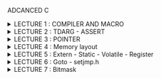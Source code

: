 ADCANCED C
<details><summary> LECTURE 1 : COMPILER AND MACRO </summary>

**I.	COMPILER**

_**Quy trình biên dịch một chương trình C**_
-	Một ngôn ngữ cao hơn ngôn ngữ máy là ngôn ngữ Assembly. Đây là ngôn ngữ gần với ngôn ngữ máy nhất, từ Assembly có thể dịch ra ngôn ngữ máy để máy có thể hoạt động được.
-	C là một ngôn ngữ cấp cao hơn Assembly và từ C ta có thể biên dịch ra Assembly. C thì bị ràng buộc về cấu trúc, quy tắc nhưng việc đọc hiểu sẽ dễ dàng hơn và không phụ thuộc vào phần cứng. 
-	Vậy để chương trình C chạy được trên phần cứng nào thì ta cần phải biên dịch chương trình C thành ngôn ngữ máy để máy tính, vi điều khiển có thể hiểu được và thực hiện được chương trình như đã lập trình.
-	Quá trình biên dịch từ ngôn ngữ C thành ngôn ngữ máy được chia thành 5 bước: Tiền xử lý (Pre-processing), Biên dịch C (Compilation), Biên dịch Assembly (Assembling), Liên kết (Linking) và Tải (Loading).

> ![anh](https://github.com/sondt308/HomeWork/assets/143014005/52c29b50-9be3-4645-954b-d14a4d485b2e)

**1. Tiền xử lý (Pre-procesing)**

Giai đoạn tiền xử lý có nhiệm vụ xử lý các chỉ thị tiền xử lý (#define, #include, #if,…) và xóa các comment trong chương trình.
Một số ví dụ:
- Với #include, chương trình thay thế các tập tiêu đề vào mã nguồn.
- Với #define, thay thế macro, hằng số trực tiếp vào chương trình.
- Với #if, #ifdef, #else,. . . để chọn phần code nào sẽ được biên dịch dựa vào điều kiện của chỉ thị tiền xử lý.
Phần mở rộng của file đầu vào là .c, .h, và đầu ra của giai đoạn tiền xử lý là file .i.
Chương trình thực hiện giai đoạn tiền xử lý gọi là **Pre-processor**

**2. Biên dịch (Compilation)**

Đây là giai đoạn biên dịch chương trình C thành chương trình Assembly. Tại đây, trình biên dịch sẽ phát hiện các lỗi về cấu trúc, kiểu dữ liệu, cú pháp,. . . Nếu có lỗi thì quá trình dịch sẽ dừng lại và thông báo cho người dùng lỗi để người dùng chỉnh lại cho đúng.

Ngoài ra, một số thuật toán tối ưu code có thể được thực hiện tại đây nằm nâng cao hiệu quả hoạt động chương trình.
Phần mở rộng của file đầu vào là .i, và đầu ra là file .s.
Chương trình thực hiện quá trình dịch gọi là **Compiler**

**3. Biên dịch Assembly (Assembling)**

Quá trình biên dịch Assembly nhằm chuyển code Assembly thành mã máy được gọi là mã đối tượng (object code). Các object code sẽ chứa mã chương trình đã được biên dịch ra mã máy và các symbols là các hàm các biến. Lưu ý rằng các địa chỉ trong object code chỉ là địa chỉ tương đối dùng relative offsets. 

File này sẽ có dạng nhị phân có định dạng đặc biệt (a specially formatted binary file) gồm header và vài sections. Phần header sẽ định nghĩa mỗi section được section nào (text, data, bss).

Phần mở rộng của file đầu vào là .s, và đầu ra là file .o.

Chương trình thực hiện quá trình dịch assembly gọi là **Assembler**. Lưu ý rằng Assembler sẽ phụ thuộc vào kiến trúc của vi xử lý

**4.	Liên kết (Linking)**

Là quá trình liên kết các file đối tượng với nhau tạo thành file thực thi cuối cùng. Nó sẽ liên kết các file object code bằng cách thay thế các tham chiếu symbols bằng địa chỉ chính xác.

Ngoài ra, quá trình liên kết với các thư viện tĩnh (.a, .lib) cũng được liên kết tại giai đoạn này.

Phần mở rộng của file đầu vào là .o, và đầu ra tùy thuộc vào máy đích.

Chương trình thực hiện liên kết gọi là linker. **Linker** sẽ thực hiện các công việc sau:
- Tìm kiếm tất cả các định nghĩa của external function và biến toàn cục (global variables) từ tất cả các file object và các thư viện.
- Nó sẽ kết hợp các data section của các file object tạo thành 1 data section duy nhất.
- Nó sẽ kết hợp các code section của các file object tạo thành 1 code section duy nhất.
- Các địa chỉ sẽ được chỉnh lại phù hợp trong quá trình linking.

Nếu có bất kỳ lỗi nào được tìm ra trong quá trình liên kết thì sẽ không sinh ra được file thực thi. Các lỗi có thể xảy ra như không có hàm main() trong chương trình, không tìm được thư viện, không tìm thấy biến toàn cục, external function trong các file object.

**5.	Tải (Loading)**

Trên đây là các bước cơ bản để biên dịch một chương trình từ các file .c, .h thành chương trình thực thi. Quá trình tải lên sẽ khác nhau cho từng loại thiết bị chạy chương trình.

Nếu là máy tính chạy hệ điều hành windows thì file thực thi thường có đuôi là .exe được lưu trên ổ cứng. Khi nào có lệnh chạy chương trình thì mã chương trình được tải lên RAM chạy.

Nếu là máy tính chạy hệ điều hành linux thì file thực thi thường có đuôi là .out (hoặc không đuôi, tùy thuộc vào cách lưu của người dùng) được lưu trên ổ cứng. Khi nào có lệnh chạy chương trình thì mã chương trình được tải lên RAM chạy tương tự như windows.

Nếu là các vi điều khiển, chúng cần một chương trình của nhà sản xuất vi điều khiển để tải (load/flash/program) chương trình vào vi điều khiển.


![image](https://github.com/phatminhswe/advancedC/assets/162662273/a2e9224c-fa09-428d-8d8d-c7535b1dcb83)




**II. MACRO**

**1.**  Khi ta sử dụng chỉ thị **#include**, nội dung chứa trong header file sẽ được sao chép vào file hiện tại.

- Khi include sử dụng dấu ngoặc nhọn < > thì preprocessor sẽ được dẫn tới Include Directory của Compiler.

`#include <file>`

- Còn khi sử dụng dấu ngoặc kép thì preprocessor sẽ tìm kiếm file trong thư mục cùng chứa với file chương trình của bạn

`#include "file"`

**2.**  Chỉ thị tiền xử lý **#define**
- Macro là một khái niệm dùng để định nghĩa một tập hợp các hướng dẫn tiền xử lý
- Dùng để thay thế một chuỗi mã nguồn bằng một chuỗi khác trước khi chương trình biên dịch.
- Giúp giảm lặp lại mã, dễ bảo trì chương trình.
- Macro được định nghĩa bằng cách sử dụng chỉ thị tiền xử lý #define


```C
#include <stdio.h>

// Định nghĩa hằng số Pi sử dụng #define
#define PI 3.14
int main() {
    // Sử dụng hằng số Pi trong chương trình
    double radius = 5.0;
    double area = PI * radius * radius;

    printf("Radius: %.2f\n", radius);
    printf("Area of the circle: %.2f\n", area);

    return 0;
}

```

**3.** Macro có thể là hàm chứa các tham số.
```C
#include <stdio.h>

// Macro để tính bình phương của một số
#define SQUARE(x) ((x) * (x))

int main() {

    
    // Sử dụng macro để tính bình phương của num
    int result = SQUARE(5);

    printf("Result is: %d\n", result);

    return 0;
}

```

**4.** Preprocessor chỉ thực hiện thay thế các macro chứ không thực hiện các phép tính toán.

Ta có ví dụ như sau:

```C
#include <stdio.h>
#define CALC(X,Y) (X*Y)

int main() {
    printf("%d\n",CALC(1+2, 3+4));
    return 0;
}
```

```
Output:
11
```
Có thể thấy kết quả mong muốn là 21, tuy nhiên lại bằng 11.

Bởi vì các tham số sẽ được tính toán sau khi được thay thế nên macro CALC(1+2,3+4) sẽ trở thành (1+2*3+4) = (1+6+4) =(11).

Vậy để kết quả được tính đúng thì ta phải sửa lại như sau:

```C
#include <stdio.h>
// instead of writing X*Y, we write (X)*(Y)
#define CALC(X,Y) (X)*(Y)

int main() {
    printf("%d\n",CALC(1+2, 3+4));
    return 0;
}
```

```
Output:
21
```
**5.** Các tokens được truyền cho các macro có thể được nối bằng cách sử dụng toán tử ## (còn được gọi là toán tử Token-Pasting)

```C
#include <stdio.h>
#define merge(X,Y) X##Y

int main() {
    printf("%d\n",merge(12, 34));
    return 0;
}
```

```
Output:
1234
```
**6.** Một token được truyền cho macro có thể được chuyển thành một chuỗi kí tự bằng cách sử dụng dấu # trước nó

```C
#include <stdio.h>
#define convert(a) #a

int main() {
    printf("%s",convert(Hello));
    return 0;
}
```

```
Output:
Hello
```
**7.** Các macro có thể được viết trong nhiều dòng bằng cách sử dụng dấu ‘\’.

Dòng cuối cùng không cần có dấu ‘\’

```C
#include <stdio.h>

#define PRINT(i, limit) while (i < limit) { \
                            printf("Hello"); \
                            i++;             \
                         }

int main() {
    int i = 0; 
    PRINT(i, 3); 
    return 0;
}
```

```
Output:
HelloHelloHello
```
**8.** Nên hạn chế sử dụng các macro có các tham số vì chúng thỉnh thoảng có thể gây một số lỗi không mong muốn. Và inline function có thể sử dụng để thay thế.

Chúng ta theo dõi ví dụ dưới đây

```C
#include <stdio.h>
#define square(x) x*x

int main() {
    //Expanded as 36/6*6
    int x=36 / square(6);
    printf("%d",x);
    return 0;
}
```

```
Output:
36
```
Có thể thấy kết quả trả về đáng lẽ sẽ là bằng 1 nhưng nó lại bằng 36.

Nếu chúng ta sử dụng inline function, chúng ta sẽ được kết quả đúng như mong muốn

```C
#include <stdio.h>
static inline int square(int x) { return x*x; }

int main() {
    int x= 36/ square(6);
    printf("%d",x);
    return 0;
}
```

```
Output:
1
```
**9.** Chỉ thị tiền xử lý `#if, #elif, #else`

- `#if` sử dụng để bắt đầu một điều kiện tiền xử lý.
- Nếu điều kiện trong `#if` là đúng, các dòng mã nguồn sau `#if` sẽ được biên dịch
- Nếu sai, các dòng mã nguồn sẽ bị bỏ qua đến khi gặp `#endif`
- `#elif` dùng để thêm một điều kiện mới khi điều kiện trước đó trong `#if` hoặc `#elif` là sai
- `#else` dùng khi không có điều kiện nào ở trên đúng.
```C
#include <stdio.h>

typedef enum
{
    GPIOA,
    GPIOB,
    GPIOC
} Ports;

typedef enum
{
    PIN1,
    PIN2,
    PIN3,
    PIN4,
    PIN5,
    PIN6,
    PIN7,
} Pins;

typedef enum
{
    HIGH,
    LOW
} Status;

#define STM32 0
#define ATMEGA 1
#define PIC 2

#define MCU STM32

#if MCU == STM32
void daoTrangThaiDen(Ports port, Pins pin, Status status)
{
    if (status == HIGH)
    {
        HAL_GPIO_WritePin(port, pin, LOW);
    }
    else
    {
        HAL_GPIO_WritePin(port, pin, HIGH);
    }  
}
#elif MCU == ATMEGA
void daoTrangThaiDen(Pins pin, Status status)
{
    if (status == HIGH)
    {
        digitalWrite(pin, LOW);
    }
    else
    {
        digitalWrite(pin, HIGH);
    }  
}

#endif

void delay(int ms)
{

}


int main()
{
    while(1)
    {
        daoTrangThaiDen(GPIOA,13,HIGH);
        delay(1000);
    }

    return 0;
}

```
**10.** Chỉ thị tiền xử lý `#ifdef, #ifndef`

- `#ifdef` dùng để kiểm tra một macro đã được định nghĩa hay chưa, nếu macro đã được định nghĩa thì mã nguồn sau `#ifdef` sẽ được biên dịch.
- `#ifndef` dùng để kiểm tra một macro đã được định nghĩa hay chưa, nếu macro chưa được định nghĩa thì mã nguồn sau `#ifndef` sẽ được biên dịch

abc.txt
```C
#ifndef __ABC_H
#define __ABC_H

int a = 10;

#endif
```
```C
#include <stdio.h>

#include "abc.txt"
#include "abc.txt"
#include "abc.txt"


int main()
{
    printf("Hello \n");
    
    return 0;
}

```
**11.** Một số toán tử Macro

**a)**
```C
#include <stdio.h>
#define STRINGIZE(x)
#define DATA 40
int main() {
// Sử dụng toán tử
printf("The value is: %s\n", STRINGIZE(DATA));
return 0;
}
```
```C
#include <stdio.h>
#define STRINGIZE_RESULT(x) STRINGIZE(x)
#define STRINGIZE(x) #x#define DATA 40
int main() {
// Sử dụng toán tử #
printf("The value is: %s\n", STRINGIZE_RESULT(DATA));
return 0;
}

```
**b)**
```C
#include <stdio.h>
#define DECLARE_VARIABLE(prefix, number)

int prefix##number

int main() {
// Sử dụng macro để khai báo các biến động
DECLARE_VARIABLE(var, 1); // int var1;
DECLARE_VARIABLE(var, 2); // int var2;
// Gán giá trị cho các biến
var1 = 10;
var2 = 20;
// In ra giá trị của các biến
printf("var1: %d\n", var1);
printf("var2: %d\n", var2);
return 0;
}

```
**c)**
```C
#include <stdio.h>

void feature1() { printf("Feature 1 selected\n"); }
void feature2() { printf("Feature 2 selected\n"); }
void feature3() { printf("Feature 3 selected\n"); }
void feature4() { printf("Feature 4 selected\n"); }


int main()
{
    printf("1. Option 1\n");
    printf("2. Option 2\n");
    printf("3. Option 3\n");
    printf("4. Option 4\n");
    printf("5. Exit\n");

    // Giả sử option được nhập từ người dùng
    int option ;
    scanf("%d", &option);

    switch (option)
    {
    case 1:
        feature1();
        break;
    case 2:
        feature2();
        break;
    case 3:
        feature3();
        break;
    case 4:
        feature4();
        break;
    default:
        printf("Invalid option");
        break;
    }
    return 0;
}


```
```C
#include <stdio.h>
#define PRINT_MENU_ITEM(number, item) printf("%d. %s\n", number, item)
#define PRINT_MENU(...) \
    do { \
        const char* items[] = {__VA_ARGS__}; \
        int n = sizeof(items) / sizeof(items[0]); \
        for (int i = 0; i < n; i++) { \
            PRINT_MENU_ITEM(i + 1, items[i]); \
        } \
    } while (0)
```
```C
#define CASE_OPTION(number, function) case number: function(); break;
#define HANDLE_OPTION(option, ...) \
    switch (option) { \
        __VA_ARGS__ \
        default: printf("Invalid option!\n"); \
    }


void feature1() { printf("Feature 1 selected\n"); }
void feature2() { printf("Feature 2 selected\n"); }
void feature3() { printf("Feature 3 selected\n"); }
void feature4() { printf("Feature 4 selected\n"); }
```
```C
int main()
{
    PRINT_MENU("Option 1", "Option 2", "Option 3","Option4", "Exit");

    // Giả sử option được nhập từ người dùng
    int option ;
    scanf("%d", &option);

    HANDLE_OPTION(option,
        CASE_OPTION(1, feature1)
        CASE_OPTION(2, feature2)
        CASE_OPTION(3, feature3)
        CASE_OPTION(4, feature4)

     
    )
    return 0;
}
```

**12.** Chỉ thị tiền xử lý `#undef`


- Chỉ thị `#undef` dùng để hủy định nghĩa của một macro đã được định nghĩa trước đó bằng `#define`
```C
#include <stdio.h>
// Định nghĩa SENSOR_DATA 
#define SENSOR_DATA 42
int main() {
printf("Value of MY_MACRO: %d\n", MY_MACRO);
// Hủy định nghĩa SENSOR_DATA 
#undef SENSOR_DATA 
// Định nghĩa SENSOR_DATA 
#define SENSOR_DATA 50
printf("Value of MY_MACRO: %d\n", MY_MACRO);
return 0;
}
```
- Chúng ta có thể bỏ định nghĩa các macro đã định nghĩa trước đó bằng cách sử dụng #undef

```C
#include <stdio.h>
#define NUMBER 212

int main() {
    printf("%d", NUMBER);
#undef NUMBER
    printf("%d", NUMBER);
    return 0;
}
```

Chương trinh này sẽ có lỗi tại dòng thứ 7 vì NUMBER chưa được định nghĩa. Ta sẽ chỉnh lại như sau:

```C
#include <stdio.h>
#define NUMBER 212

int main() {
    printf("%d\n", NUMBER);
#undef NUMBER
    int NUMBER = 100;
    printf("%d", NUMBER);
    return 0;
}
```

```
Output
212 
100
```

</details>
<details><summary> LECTURE 2 : TDARG - ASSERT </summary>


**I.Thư viện stdarg**
- Cung cấp các phương thức để làm việc với các hàm có số lượng input parameter không cố định.
- Các hàm như printf và scanf là ví dụ điển hình 
**Stddarg Function**
- va_list: là một kiểu dữ liệu để đại diện cho danh sách các đối số biến đổi.
- va_start: Bắt đầu một danh sách đối số biến đổi. Nó cần được gọi trước khi truy cập các đối số biến đổi đầu tiên.
- va_arg: Truy cập một đối số trong danh sách. Hàm này nhận một đối số của kiểu được xác định bởi tham số thứ hai
- va_end: Kết thúc việc sử dụng danh sách đối số biến đổi. Nó cần được gọi trước khi kết thúc hàm.

```c
#include <stdio.h>
#include<stdarg.h>
int MUL(int arr,...){
int val=1;
va_list ap;
va_start(ap,arr);
for (int i = 0; i < arr; i++)
{
val *= va_arg(ap,int);
}
va_end(ap);
return val;
}
int main(int argc, char const *argv[])
{
printf("MUX:%d",MUL(4,2,2,2,2));
return 0;
}
```
OUTPUT
```c
MUX:16
```
**II.Thư viện assert**
- Cung cấp macro assert. 
- Macro này được sử dụng để kiểm tra một điều kiện. 
- Nếu điều kiện đúng (true), không có gì xảy ra và chương trình tiếp tục thực thi.
- Nếu điều kiện sai (false), chương trình dừng lại và thông báo một thông điệp lỗi.
- Dùng trong debug, dùng #define NDEBUG để tắt debug

- Điều kiện đúng
 ```c
#include <stdio.h>
#include <assert.h>
int main() {
    int x = 5;

    assert(x == 5);

    // Chương trình sẽ tiếp tục thực thi nếu điều kiện là đúng.
    printf("X is: %d", x);
    
    return 0;
}
```
```c
X is: 5
```

-Điều kiện sai

```c
#include <stdio.h>
#include <assert.h>

int main() {
    int x = 5;

    assert(x == 10);

    // Chương trình sẽ tiếp tục thực thi nếu điều kiện là đúng.
    printf("X is: %d", x);
    
    return 0;
}
```
```c
Assertion failed: x == 10, file main.c, line 7
```
**Các lỗi**
- Lỗi truy cập mảng không an toàn.
- Lỗi chia cho số 0.
- Chia số nguyên cho số nguyên, kết quả là số thực.

EX1
```c
#include <assert.h>

#define ASSERT_IN_RANGE(val, min, max) assert((val) >= (min) && (val) <= (max))

void setLevel(int level) {
    ASSERT_IN_RANGE(level, 1, 10);
    // Thiết lập cấp độ
}
```

EX2
```c
#include <assert.h>
#include <stdint.h>

#define ASSERT_SIZE(type, size) assert(sizeof(type) == (size))

void checkTypeSizes() {
    ASSERT_SIZE(uint32_t, 4);
    ASSERT_SIZE(uint16_t, 2);
    // Kiểm tra các kích thước kiểu dữ liệu khác
}
```

</details>
<details><summary> LECTURE 3 : POINTER </summary>


- Trong ngôn ngữ lập trình C, con trỏ (pointer) là một biến chứa địa chỉ bộ nhớ của một biến khác. Việc sử dụng con trỏ giúp chúng ta thực hiện các thao tác trên bộ nhớ một cách linh hoạt hơn. Dưới đây là một số khái niệm cơ bản về con trỏ trong C:

![image](https://github.com/phatminhswe/advancedC/assets/162662273/35130344-62a1-45c2-baaf-1db96081131b)


- Cách khai báo:
```C
int *ptr;  // con trỏ đến kiểu int
char *ptr_char;  // con trỏ đến kiểu char
float *ptr_float;  // con trỏ đến kiểu float

```
- Lấy địa chỉ của một biến và truy cập giá trị:
```C
int x = 10;
int *ptr_x = &x;  // ptr_x giờ đây chứa địa chỉ của x
int y = *ptr_x;  // y sẽ bằng giá trị của x

```
- Kích thước của con trỏ phụ thuộc vào kiến trúc máy tính và trình biên dịch

```C
#include <stdio.h>

int main() {
    int *ptr;
    printf("Size of pointer: %d bytes\n", sizeof(ptr));
    return 0;
}

```
- Ứng dụng:

```C
#include <stdio.h>
void swap(int *a, int *b)
{
    int tmp = *a;
    *a = *b;
    *b = tmp;
}
int main()
{
   int a = 10, b = 20;
   swap(&a, &b);

   printf("value a is: %d\n", a);
   printf("value b is: %d\n", b);

    return 0;
}


```

**Void Pointer**
- Void pointer thường dùng để trỏ để tới bất kỳ địa chỉ nào mà không cần biết tới kiểu dữ liệu của giá trị tại địa chỉ đó.

```C
void *ptr_void;

```
```C
#include <stdio.h>
#include <stdlib.h>

int sum(int a, int b)
{
    return a+b;
}

int main() {
   
    char array[] = "Hello";
    int value = 5;
    double test = 15.7;
    char letter = 'A';
   
    void *ptr = &value;
    printf("value is: %d\n", *(int*)(ptr));

    ptr = &test;
    printf("value is: %f\n", *(double*)(ptr));

    ptr = &letter;
    printf("value is: %c\n", *(char*)(ptr));

    ptr = sum;
    printf("sum: %d\n", ((int (*)(int,int))ptr)(5,6));

    void *ptr1[] = {&value, &test, &letter , sum, array};

    printf("value: %d\n", *(int*)ptr1[0]);

    printf("value: %c\n", *((char*)ptr1[4]+1));

    return 0;
}
```
**Function Pointer**
- Pointer to function (con trỏ hàm) là một biến mà giữ địa chỉ của một hàm. Có nghĩa là, nó trỏ đến vùng nhớ trong bộ nhớ chứa mã máy của hàm được định nghĩa trong chương trình.
- Trong ngôn ngữ lập trình C, con trỏ hàm cho phép bạn truyền một hàm như là một đối số cho một hàm khác, lưu trữ địa chỉ của hàm trong một cấu trúc dữ liệu, hoặc thậm chí truyền hàm như một giá trị trả về từ một hàm khác.
**EX:**
```C
#include <stdio.h>

// Hàm mẫu 1
void greetEnglish() {
    printf("Hello!\n");
}

// Hàm mẫu 2
void greetFrench() {
    printf("Bonjour!\n");
}

int main() {
    // Khai báo con trỏ hàm
    void (*ptrToGreet)();

    // Gán địa chỉ của hàm greetEnglish cho con trỏ hàm
    ptrToGreet = greetEnglish;

    // Gọi hàm thông qua con trỏ hàm
    (*ptrToGreet)();  // In ra: Hello!

    // Gán địa chỉ của hàm greetFrench cho con trỏ hàm
    ptrToGreet = greetFrench;

    // Gọi hàm thông qua con trỏ hàm
    (*ptrToGreet)();  // In ra: Bonjour!

    return 0;
}
```
**EX:**
```C
include <stdio.h>

void sum(int a, int b)
{
    printf("Sum of %d and %d is: %d\n",a,b, a+b);
}

void subtract(int a, int b)
{
    printf("Subtract of %d by %d is: %d \n",a,b, a-b);
}

void multiple(int a, int b)
{
    printf("Multiple of %d and %d is: %d \n",a,b, a*b );
}

void divide(int a, int b)
{
    if (b == 0)
    {
        printf("Mau so phai khac 0\n");
        return;
    }
    printf("%d divided by %d is: %f \n",a,b, (double)a / (double)b);
}

void calculator(void (*ptr)(int, int), int a, int b)
{
    printf("Program calculate: \n");
    ptr(a,b);
}


int main()
{
    calculator(sum,5,2);
    calculator(subtract,5,2);
    calculator(multiple,5,2);
    calculator(divide,5,2);

    //void (*ptr[])(int, int) = {sum, divide, multiple};
    //ptr[0](5,6);

    return 0;
}

```

**EX:**

```C
#include <stdio.h>
#include <string.h>

void bubbleSort(int arr[], int n) {
    int i, j, temp;
    for (i = 0; i < n-1; i++)     
        for (j = i+1; j < n; j++) 
            if (arr[i] > arr[j]) {
                temp = arr[i];
                arr[i] = arr[j];
                arr[j] = temp;
            }
}

int main() {
    int arr[] = {64, 34, 25, 12, 22, 11, 90};
    int n = sizeof(arr)/sizeof(arr[0]);
    bubbleSort(arr, n);
    printf("Sorted array: \n");
    for (int i=0; i < n; i++)
        printf("%d ", arr[i]);
    return 0;
}

```
**Pointer to Constant**
-Là cách định nghĩa một con trỏ không thể thay đổi giá trị tại địa chỉ mà nó trỏ đến thông qua dereference nhưng giá trị tại địa chỉ đó có thể thay đổi.
```
int const *ptr_const; 
const int *ptr_const;
```
**EX:**
```C
#include <stdio.h>
#include <stdlib.h>

int main() {
    
    int value = 5;
    int const *ptr_const = &value;

    //*ptr_const = 7; // wrong
    //ptr_const++; // right
    
    printf("value: %d\n", *ptr_const);

    value = 9;
    printf("value: %d\n", *ptr_const);

    return 0;
}

```

**Constant Pointer**

- Định nghĩa một con trỏ mà giá trị nó trỏ đến (địa chỉ ) không thể thay đổi. Tức là khi con trỏ này được khởi tạo thì nó sẽ không thể trỏ tới địa chỉ khác.
```
int *const const_ptr = &value;

```
**EX:**
```C
#include <stdio.h>
#include <stdlib.h>


int main() {
    
    int value = 5;
    int test = 15;
    int *const const_ptr = &value;

    printf("value: %d\n", *const_ptr);

    *const_ptr = 7;
    printf("value: %d\n", *const_ptr);

    //const_ptr = &test; // wrong
    
    return 0;
}
```

**Pointer to Pointer**
- Con trỏ đến con trỏ (Pointer to Pointer) là một kiểu dữ liệu trong ngôn ngữ lập trình cho phép bạn lưu trữ địa chỉ của một con trỏ. Con trỏ đến con trỏ cung cấp một cấp bậc trỏ mới, cho phép bạn thay đổi giá trị của con trỏ gốc. Cấp bậc này có thể hữu ích trong nhiều tình huống, đặc biệt là khi bạn làm việc với các hàm cần thay đổi giá trị của con trỏ.


![image](https://github.com/phatminhswe/advancedC/assets/162662273/1d28aecb-b509-49a6-8dc8-d4399919ac14)


**EX:**
```C
#include <stdio.h>

int main() {
    int value = 42;
    int *ptr1 = &value;  // Con trỏ thường trỏ đến một biến

    int **ptr2 = &ptr1;  // Con trỏ đến con trỏ

    /*
        **ptr2 = &ptr1
        ptr2 = &ptr1;
        *ptr2 = ptr1 = &value;
        **ptr2 = *ptr1 = value
    */

    printf("address of value: %p\n", &value);
    printf("value of ptr1: %p\n", ptr1);

    printf("address of ptr1: %p\n", &ptr1);
    printf("value of ptr2: %p\n", ptr2);

    printf("dereference ptr2 first time: %p\n", *ptr2);

    printf("dereference ptr2 second time: %d\n", **ptr2);

    return 0;
}

```
**NULL Pointer**

- Null Pointer là một con trỏ không trỏ đến bất kỳ đối tượng hoặc vùng nhớ cụ thể nào. Trong ngôn ngữ lập trình C, một con trỏ có thể được gán giá trị NULL để biểu diễn trạng thái null.
- Sử dụng null pointer thường hữu ích để kiểm tra xem một con trỏ đã được khởi tạo và có trỏ đến một vùng nhớ hợp lệ chưa. Tránh dereferencing (sử dụng giá trị mà con trỏ trỏ đến) một null pointer là quan trọng để tránh lỗi chương trình.
**EX:**
```C
#include <stdio.h>

int main() {
    int *ptr = NULL;  // Gán giá trị NULL cho con trỏ 0x0000000

    if (ptr == NULL) {
        printf("Pointer is NULL\n");
    } else {
        printf("Pointer is not NULL\n");
    }

    int score_game = 5;
    if (ptr == NULL)
    {
        ptr = &score_game;
        *ptr = 30;
        ptr = NULL;
    }
    

    return 0;
}

```

</details>
<details><summary>  LECTURE 4 : Memory layout </summary>



**Memory layout**

-Chương trình main.exe ( trên window), main.hex ( nạp vào vi điều khiển) được lưu ở bộ nhớ SSD hoặc FLASH. Khi nhấn run chương trình trên window ( cấp nguồn cho vi điều khiển) thì những chương trình này sẽ được copy vào bộ nhớ RAM để thực thi.


![image](https://github.com/phatminhswe/advancedC/assets/162662273/e03f680a-7462-401d-a3f5-6a25013a02c6)


**Text segment**

Mã máy:
- Chứa tập hợp các lệnh thực thi.
- Quyền truy cập: Text Segment thường có quyền đọc và thực thi, nhưng không có quyền ghi. 
- Lưu hằng số, con trỏ kiểu char.
- Tất cả các biến lưu ở phần vùng Text đều không thể thay đổi giá trị mà chỉ được đọc.
```C
#include <stdio.h>

const int a = 10;
char arr[] = "Hello";
char *arr1 = "Hello";

int main() {
   

    printf("a: %d\n", a);

    arr[3] = 'W';
    printf("arr: %s", arr);

    arr1[3] = 'E';
    printf("arr1: %s", arr1);

    
    return 0;
}

```
**Data segment**
Initialized Data Segment (Dữ liệu Đã Khởi Tạo):
- Chứa các biến toàn cục được khởi tạo với giá trị khác 0.
- Chứa các biến static được khởi tạo với giá trị khác 0.
- Quyền truy cập là đọc và ghi, tức là có thể đọc và thay đổi giá trị của biến .
- Tất cả các biến sẽ được thu hồi sau khi chương trình kết thúc.

  **EX:**
 ```C 
#include <stdio.h>
int a = 10;
double d = 20.5;

static int var = 5;

void test()
{
    static int local = 10;
}


int main(int argc, char const *argv[])
{  
    a = 15;
    d = 25.7;
    var = 12;
    printf("a: %d\n", a);
    printf("d: %f\n", d);
    printf("var: %d\n", var);



    return 0;
}
```

**Bss segment**
Uninitialized Data Segment (Dữ liệu Chưa Khởi Tạo):
- Chứa các biến toàn cục khởi tạo với giá trị bằng 0 hoặc không gán giá trị.
- Chứa các biến static với giá trị khởi tạo bằng 0 hoặc không gán giá trị.
- Quyền truy cập là đọc và ghi, tức là có thể đọc và thay đổi giá trị của biến .
- Tất cả các biến sẽ được thu hồi sau khi chương trình kết thúc.

#include <stdio.h>


typedef struct 
{
    int x;
    int y;
} Point_Data;


int a = 0;
int b;

static int global = 0;
static int global_2;

static Point_Data p1 = {5,7};

**EX:**
```C
void test()
{
    static int local = 0;
    static int local_2;
}

int main() {

    
    printf("a: %d\n", a);
    printf("global: %d\n", global);
   

    
    
    return 0;
}
```

**Stack**

- Chứa các biến cục bộ, tham số truyền vào.
- Quyền truy cập: đọc và ghi, nghĩa là có thể đọc và thay đổi giá trị của biến trong suốt thời gian chương trình chạy.
- Sau khi ra khỏi hàm, sẽ thu hồi vùng nhớ.

```C
#include <stdio.h>


void test()
{
    int test = 0;
    test = 5;
    printf("test: %d\n",test);
}

int sum(int a, int b)
{
    int c = a + b;
    printf("sum: %d\n",c);
    return c;
}



int main() {

    sum(3,5);
    /*
        0x01
        0x02
        0x03
    */
   test();
   /*
    int test = 0; // 0x01
   */


    
    return 0;
}


```


**Heap**

![image](https://github.com/phatminhswe/advancedC/assets/162662273/b438a1ec-5944-4ed6-958a-0ff201c37a8b)


```C
#include <stdio.h>
#include <stdint.h>

uint32_t arr[] = {2,3,5,6,8}; 


int main() {

    for (int i = 0; i < 5; i++)
    {
        printf("Address: %p\n", arr +i);
        printf("Value: %d\n", *(arr+i));
    }
    

    
    return 0;
}

```


Cấp phát động:
- Heap được sử dụng để cấp phát bộ nhớ động trong quá trình thực thi của chương trình.
- Điều này cho phép chương trình tạo ra và giải phóng bộ nhớ theo nhu cầu, thích ứng với sự biến đổi của dữ liệu trong quá trình chạy.
- Các hàm như malloc(), calloc(), realloc(), và free() được sử dụng để cấp phát và giải phóng bộ nhớ trên heap.

`malloc()`:
-Tham số truyền vào: kích thước mong muốn ( byte)
-Giá trị trả về: con trỏ void

**EX:**
```C
#include <stdlib.h>

int main() {
    int *arr_malloc, *arr_calloc;
    size_t size = 5;

    // Sử dụng malloc
    arr_malloc = (int*)malloc(size * sizeof(int));

    // Sử dụng calloc
    arr_calloc = (int*)calloc(size, sizeof(int));

    // ...

    // Giải phóng bộ nhớ
    free(arr_malloc);
    free(arr_calloc);

    return 0;
}

```
**EX:**
```C
#include <stdio.h>
#include <stdlib.h>



int main(int argc, char const *argv[])
{  
    int soluongkytu = 0;

    char* ten = (char*) malloc(sizeof(char) * soluongkytu);



    for (int i = 0; i < 3; i++)
    {
        printf("Nhap so luong ky tu trong ten: \n");
        scanf("%d", &soluongkytu);
        ten = realloc(ten, sizeof(char) * soluongkytu);
        printf("Nhap ten cua ban: \n");
        scanf("%s", ten);

        printf("Hello %s\n", ten);
    }
    

    

    return 0;
}

```

- Quyền truy cập: có quyền đọc và ghi, nghĩa là có thể đọc và thay đổi giá trị của biến trong suốt thời gian chương trình chạy.

**Stack và Heap**

- Bộ nhớ Stack được dùng để lưu trữ các biến cục bộ trong hàm, tham số truyền vào... Truy cập vào bộ nhớ này rất nhanh và được thực thi khi chương trình được biên dịch.
- Bộ nhớ Heap được dùng để lưu trữ vùng nhớ cho những biến con trỏ được cấp phát động bởi các hàm malloc - calloc - realloc (trong C).
- Stack: vùng nhớ Stack được quản lý bởi hệ điều hành, dữ liệu được lưu trong Stack sẽ tự động giải phóng khi hàm thực hiện xong công việc của mình.
- Heap: Vùng nhớ Heap được quản lý bởi lập trình viên (trong C hoặc C++), dữ liệu trong Heap sẽ không bị hủy khi hàm thực hiện xong, điều đó có nghĩa bạn phải tự tay giải phóng vùng nhớ bằng câu lệnh free (trong C), và delete hoặc delete [] (trong C++), nếu không sẽ xảy ra hiện tượng rò rỉ bộ nhớ.
**EX:**
  
```C
#include <stdio.h>
#include <stdlib.h>

void test1()
{
    int array[3];
    for (int i = 0; i < 3; i++)
    {
        printf("address of array[%d]: %p\n", i, (array+i));
    }
    printf("----------------------\n");
}

void test2()
{
    int *array = (int*)malloc(3*sizeof(int));
    for (int i = 0; i < 3; i++)
    {
        printf("address of array[%d]: %p\n", i, (array+i));
    }
    printf("----------------------\n");
    //free(array);
}



int main(int argc, char const *argv[])
{  
    test1();
    test1();
    test2();
    test2();



    return 0;
}

```
- Stack: bởi vì bộ nhớ Stack cố định nên nếu chương trình bạn sử dụng quá nhiều bộ nhớ vượt quá khả năng lưu trữ của Stack chắc chắn sẽ xảy ra tình trạng tràn bộ nhớ Stack (Stack overflow), các trường hợp xảy ra như bạn khởi tạo quá nhiều biến cục bộ, hàm đệ quy vô hạn,...
```
int foo(int x){
    printf("De quy khong gioi han\n");
    return foo(x);
}

```
- Heap: Nếu bạn liên tục cấp phát vùng nhớ mà không giải phóng thì sẽ bị lỗi tràn vùng nhớ Heap (Heap overflow). Nếu bạn khởi tạo một vùng nhớ quá lớn mà vùng nhớ Heap không thể lưu trữ một lần được sẽ bị lỗi khởi tạo vùng nhớ Heap thất bại.

```
int *A = (int *)malloc(18446744073709551615);
```


</details>
<details><summary>  LECTURE 5 : Extern - Static - Volatile - Register </summary>

# Extern

- Khái niệm Extern trong ngôn ngữ lập trình C được sử dụng để thông báo rằng một biến hoặc hàm đã được khai báo ở một nơi khác trong chương trình hoặc trong một file nguồn khác. Điều này giúp chương trình hiểu rằng biến hoặc hàm đã được định nghĩa và sẽ được sử dụng từ một vị trí khác, giúp quản lý sự liên kết giữa các phần khác nhau của chương trình hoặc giữa các file nguồn.
  
# Static
- Khi 1 biến cục bộ được khai báo với từ khóa static. Biến sẽ chỉ được khởi tạo 1 lần duy nhất và tồn tại suốt thời gian chạy chương trình. Giá trị của nó không bị mất đi ngay cả khi kết thúc hàm. Tuy nhiên khác với biến toàn cục có thể gọi trong tất cả mọi nơi trong chương trình, thì biến cục bộ static chỉ có thể được gọi trong nội bộ hàm khởi tạo ra nó. Mỗi lần hàm được gọi, giá trị của biến chính bằng giá trị tại lần gần nhất hàm được gọi.
```c
#include<stdio.h>
 
int in_so_thu_tu(void)
{
   static int x = 0;
   x = x + 1;
   printf("%d\r\n",x);
} 
 
int main() {
   in_so_thu_tu ();         //giá trị của x tăng lên 1 đơn vị từ 0
   in_so_thu_tu ();         //giá trị của x tăng lên 1 đơn vị từ 1
   in_so_thu_tu ();         //giá trị của x tăng lên 1 đơn vị từ 2
   in_so_thu_tu ();         //giá trị của x tăng lên 1 đơn vị từ 3
   in_so_thu_tu ();         //giá trị của x tăng lên 1 đơn vị từ 4
   return 0;
}
```
```
Kết quả:
1
2
3
4
5
```
Biến static trong khai báo biến toàn cục và khai báo hàm

Mỗi project thường sẽ được viết trên nhiều File vì mục đích phân chia module cũng như là để dễ bảo trì. Do có nhiều File nên rất có thể ở các File sẽ có sự trùng lặp trong cách đặt tên biến. Để tránh sự cố sai sót này người ta đưa ra khái niệm biến toàn cục tĩnh và hàm tĩnh.

- Biến toàn cục tĩnh sẽ chỉ có thể được truy cập và sử dụng trong File khai báo nó, các File khác không có cách nào truy cập được.
- Hàm tĩnh sẽ chỉ có thể gọi trong File khai báo nó, các File khác không có cách nào gọi hàm này được.
```
Ví dụ:
//-----------------
//A.c

// biến a này chỉ được sử dụng trong file A.c
static int a;    

// hàm hienthi() này chỉ được sử dụng trong file A.c
static void hien_thi() {};   

int c;


//------------------
//B.c

// biến a này chỉ được sử dụng trong file B.c
static int a;    

// hàm hienthi() này chỉ được sử dụng trong file B.c
static void hien_thi() {};

int d; 
```
# Volatile
- Trong lập trình nhúng (Embedded System), ta rất thường hay gặp khai báo biến với từ khóa volatile. Việc khai báo biến volatile là rất cần thiết để tránh những lỗi sai khó phát hiện do tính năng optimization của compiler.
- Volatile đại diện cho các biến có thể thay đổi bất thường mà không thông qua nguồn source code.

```c
#include "stm32f10x.h"

volatile int i = 0;
int a = 100;

int main()
{
	
	while(1)
	{
		i = *((int*) 0x20000000);
		if (i > 0)
		{
			break;
		}
		
	}
	a = 200;
}
```

Ví dụ: 
Trong lập trình nhúng, chúng ta hay gặp đoạn code khi ta khai báo 1 biến đếm count, mỗi khi bấm nút xảy ra ngắt ngoài, chúng ta tăng biến đếm count. Tuy nhiên, khi chúng ta bật tính năng tối ưu code của compiler, nó sẽ hiểu rằng các biến như vậy dường như không thay đổi giá trị bởi phần mềm nên compiler có xu hướng loại bỏ biến count để có thể tối ưu kích cỡ file code chạy được sinh ra.

# Register
- Trong ngôn ngữ lập trình C, từ khóa register được sử dụng để chỉ ra ý muốn của lập trình viên rằng một biến được sử dụng thường xuyên và có thể được lưu trữ trong một thanh ghi máy tính, chứ không phải trong bộ nhớ RAM. Việc này nhằm tăng tốc độ truy cập. Tuy nhiên, lưu ý rằng việc sử dụng register chỉ là một đề xuất cho trình biên dịch và không đảm bảo rằng biến sẽ được lưu trữ trong thanh ghi. Trong thực tế, trình biên dịch có thể quyết định không tuân thủ lời đề xuất này.


![image](https://github.com/phatminhswe/advancedC/assets/162662273/8350ec21-190c-4aa0-a9f5-4e407445050a)


```c
#include <stdio.h>
#include <time.h>

int main() {
    // Lưu thời điểm bắt đầu
    clock_t start_time = clock();
    int i;

    // Đoạn mã của chương trình
    for (i = 0; i < 2000000; ++i) {
        // Thực hiện một số công việc bất kỳ
    }

    // Lưu thời điểm kết thúc
    clock_t end_time = clock();

    // Tính thời gian chạy bằng miligiây
    double time_taken = ((double)(end_time - start_time)) / CLOCKS_PER_SEC;

    printf("Thoi gian chay cua chuong trinh: %f giay\n", time_taken);

    return 0;
}

```
</details>
<details><summary>  LECTURE 6 : Goto - setjmp.h </summary>

# Goto
Câu lệnh goto trong C cung cấp một bước nhảy vô điều kiện từ 'goto' đến một câu lệnh có nhãn trong cùng một hàm.

Chú ý: Việc sử dụng câu lệnh goto không được khuyến khích sử dụng trong bất kỳ ngôn ngữ lập trình nào vì nó rất khó để theo dõi luồng điều khiển của chương trình, làm cho chương trình khó hiểu và khó bảo trì.
- Cú pháp
```
goto ten_nhan;
..
.
ten_nhan: lenh;
```

![image](https://github.com/phatminhswe/advancedC/assets/162662273/74404500-7205-47a7-af56-851a16b6c471)
**EX:**
```c
// kiểm tra 1 số là số chẵn hay số lẻ
#include <stdio.h> 
 
// function to check even or not 
void checkEvenOrNot(int num) 
{ 
   if (num % 2 == 0)  // số chẵn
       goto even; 
   else               // số lẻ
       goto odd; 
 
even: 
   printf("%d là số chẵn", num); 
   return; // return nếu không chương trình sẽ chạy tiếp xuống bên dưới
odd: 
   printf("%d là số lẻ", num); 
} 
 
int main() { 
   int num = 26; 
   checkEvenOrNot(num); 
   return 0; 
} 
```
```
26 là số chẵn
```
Ở chương trình trên chúng ta thấy có 2 nhãn dãn để nhảy vào. Khi chương trình kiểm tra 1 số là số chẵn hay số lẻ nó sẽ nhảy vào nhãn dãn tương ứng để xử lý.

Chú ý nếu không có return chương trình sẽ tiếp tục chạy tiếp xuống các dòng lệnh bên dưới. Vì goto hiểu đơn giản chỉ là trỏ chương trình nhảy tới 1 vị trí chúng ta đã đặt sẵn.
**EX:**
```C
#include <stdio.h> 
 
// in ra các số từ 1 đến 10
void printNumbers() 
{ 
   int n = 1; 
label: 
   printf("%d ",n); 
   n++; 
   if (n <= 10)   // nếu n <= 10 nhảy đến vị trí nhãn dãn label
       goto label; 
} 
 
int main() { 
   printNumbers(); 
   return 0; 
} 
```
```
Kết quả: 1 2 3 4 5 6 7 8 9 10
```
</details>
<details><summary>  LECTURE 7 : Bitmask </summary>

- Bitmask là một kỹ thuật sử dụng các bit để lưu trữ và thao tác với các cờ (flags) hoặc trạng thái. Có thể sử dụng bitmask để đặt, xóa và kiểm tra trạng thái của các bit cụ thể trong một từ (word).
- Bitmask thường được sử dụng để tối ưu hóa bộ nhớ, thực hiện các phép toán logic trên một cụm bit, và quản lý các trạng thái, quyền truy cập, hoặc các thuộc tính khác của một đối tượng.


**NOT bitwise**
```
int result = ~num ;
```
Kết quả là bit đảo ngược của số đó.


**AND bitwise**

```
int result = num1 & num2;
```
Kết quả là 1 nếu cả hai bit tương ứng đều là 1, ngược lại là 0.


**OR bitwise**
```
int result = num1 | num2;
```
Kết quả là 1 nếu có hơn một bit tương ứng là 1.


**XOR bitwise**	
```
int result = num1 ^ num2;

```
Kết quả là 1 nếu chỉ có một bit tương ứng là 1.
**Shift left và Shift right bitwise**
- Dùng để di chuyển bit sang trái hoặc sang phải.
- Trong trường hợp <<, các bit ở bên phải sẽ được dịch sang trái, và các bit trái cùng sẽ được đặt giá trị 0.
- Trong trường hợp >>, các bit ở bên trái sẽ được dịch sang phải, và các bit phải cùng sẽ được đặt giá trị 0 hoặc 1 tùy thuộc vào giá trị của bit cao nhất (bit dấu).

```
int resultLeftShift = num << shiftAmount;
int resultRightShift = num >> shiftAmount;
```


**EX:**
```C
#include <stdio.h>
#include <stdint.h>

#define ENABLE 1
#define DISABLE 0

typedef struct {
    uint8_t LED1 : 1;
    uint8_t LED2 : 1;
    uint8_t LED3 : 1;
    uint8_t LED4 : 1;
    uint8_t LED5 : 1;
    uint8_t LED6 : 1;
    uint8_t LED7 : 1;
    uint8_t LED8 : 1;
} LEDStatus;
void displayAllStatusLed(LEDStatus status) {
 	uint8_t* statusPtr = (uint8_t*)&status;
		for (int j = 0; j < 8; j++) {
		printf("LED%d: %d\n", j+1, (*statusPtr >> j) & 1);
}

}


int main() {
    LEDStatus ledStatus = {.LED7 = ENABLE};

    // Bật LED 1 và 3
    ledStatus.LED1 = ENABLE;
    ledStatus.LED3 = ENABLE;
    displayAllStatusLed(ledStatus);
	
    return 0;
}
```











  

















